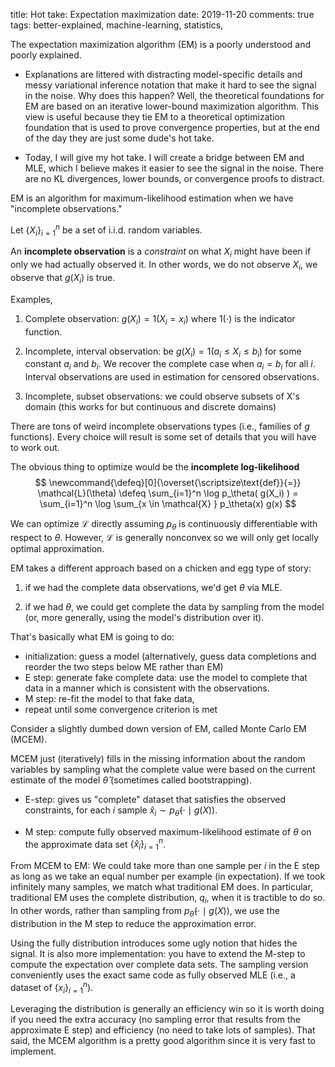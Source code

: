 title: Hot take: Expectation maximization
date: 2019-11-20
comments: true
tags: better-explained, machine-learning, statistics,

The expectation maximization algorithm (EM) is a poorly understood and poorly
explained.

 * Explanations are littered with distracting model-specific details and messy
   variational inference notation that make it hard to see the signal in the
   noise.  Why does this happen? Well, the theoretical foundations for EM are
   based on an iterative lower-bound maximization algorithm.  This view is
   useful because they tie EM to a theoretical optimization foundation that is
   used to prove convergence properties, but at the end of the day they are just
   some dude's hot take.

 * Today, I will give my hot take.  I will create a bridge between EM and MLE,
   which I believe makes it easier to see the signal in the noise.  There are no
   KL divergences, lower bounds, or convergence proofs to distract.

EM is an algorithm for maximum-likelihood estimation when we have "incomplete
observations."

Let $\{ X_i \}_{i=1}^n$ be a set of i.i.d. random variables.

An **incomplete observation** is a *constraint* on what $X_i$ might have been if
only we had actually observed it.  In other words, we do not observe $X_i$, we
observe that $g(X_i)$ is true.

Examples,

1. Complete observation: $g(X_i) = 1(X_i = x_i)$ where $1(\cdot)$ is the
   indicator function.

2. Incomplete, interval observation: be $g(X_i) = 1(a_i \le X_i \le b_i)$ for
   some constant $a_i$ and $b_i$.  We recover the complete case when $a_i = b_i$
   for all $i$.  Interval observations are used in estimation for censored
   observations.

3. Incomplete, subset observations: we could observe subsets of X's domain (this
   works for but continuous and discrete domains)

There are tons of weird incomplete observations types (i.e., families of $g$
functions).  Every choice will result is some set of details that you will have
to work out.

The obvious thing to optimize would be the **incomplete log-likelihood**
$$
\newcommand{\defeq}[0]{\overset{\scriptsize\text{def}}{=}}
\mathcal{L}(\theta) \defeq \sum_{i=1}^n \log p_\theta( g(X_i) )
= \sum_{i=1}^n \log \sum_{x \in \mathcal{X} } p_\theta(x) g(x)
$$

We can optimize $\mathcal{L}$ directly assuming $p_\theta$ is continuously
differentiable with respect to $\theta$.  However, $\mathcal{L}$ is generally
nonconvex so we will only get locally optimal approximation.

EM takes a different approach based on a chicken and egg type of story:

 1. if we had the complete data observations, we'd get $\theta$ via MLE.

 2. if we had $\theta$, we could get complete the data by sampling from the
    model (or, more generally, using the model's distribution over it).

That's basically what EM is going to do:

- initialization: guess a model (alternatively, guess data completions and
  reorder the two steps below ME rather than EM)
- E step: generate fake complete data: use the model to complete that data in a
  manner which is consistent with the observations.
- M step: re-fit the model to that fake data,
- repeat until some convergence criterion is met

Consider a slightly dumbed down version of EM, called Monte Carlo EM (MCEM).

MCEM just (iteratively) fills in the missing information about the random
variables by sampling what the complete value were based on the current estimate
of the model $\widehat{\theta}$ (sometimes called bootstrapping).

- E-step: gives us "complete" dataset that satisfies the observed constraints,
  for each $i$ sample $\widehat{x}_i \sim  p_{\widehat{\theta}}(\cdot \mid g(X))$.

- M step: compute fully observed maximum-likelihood estimate of $\theta$ on the
  approximate data set $\{ \widehat{x}_i \}_{i=1}^n$.

From MCEM to EM: We could take more than one sample per $i$ in the E step as
long as we take an equal number per example (in expectation).  If we took
infinitely many samples, we match what traditional EM does.  In particular,
traditional EM uses the complete distribution, $q_i$, when it is tractible to do
so.  In other words, rather than sampling from $p_{\widehat{\theta}}(\cdot \mid
g(X))$, we use the distribution in the M step to reduce the approximation error.

Using the fully distribution introduces some ugly notion that hides the signal.
It is also more implementation: you have to extend the M-step to compute the
expectation over complete data sets.  The sampling version conveniently uses the
exact same code as fully observed MLE (i.e., a dataset of $\{ x_i \}_{i=1}^n$).

Leveraging the distribution is generally an efficiency win so it is worth doing
if you need the extra accuracy (no sampling error that results from the
approximate E step) and efficiency (no need to take lots of samples).  That
said, the MCEM algorithm is a pretty good algorithm since it is very fast to
implement.
